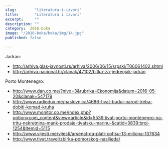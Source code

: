 ```yaml
---
slug:        "literatura-i-izvori"
title:       "Literatura i izvori"
excerpt:     ""
description: ""
category:  2016-boka
image: "/2016-boka/boka/img/14.jpg"
published: false

---
```



Jadran:

- http://arhiva.glas-javnosti.rs/arhiva/2006/06/15/srpski/T06061402.shtml
- http://arhiva.nacional.hr/clanak/47102/bitka-za-jedrenjak-jadran

Porto Montenegro:

- http://www.dan.co.me/?nivo=3&rubrika=Ekonomija&datum=2016-05-20&clanak=547179
- http://www.radiodux.me/naslovnica/4686-tivat-budui-narod-treba-dobiti-komad-kruha
- http://www.monitor.co.me/index.php?option=com_content&view=article&id=5539:tivat-porto-montenegro-na-tritu-nekretnina-mank-prodaje-tivatsku-marinu-&catid=3839:broj-1254&Itemid=5115
- http://www.vijesti.me/vijesti/arsenal-da-plati-cofisu-13-miliona-137634
- http://www.tivat.travel/zbirka-pomorskog-naslijeda/